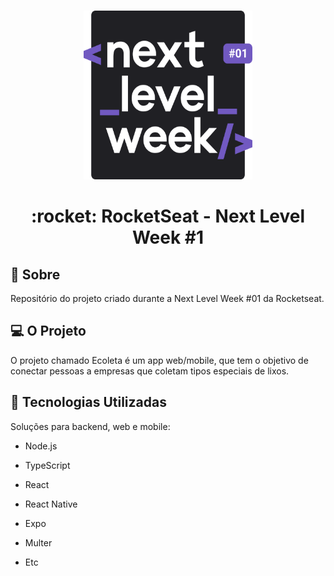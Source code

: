 <!-- PROJECT LOGO -->
<br />
<p align="center">
  <img src=".github/logo.svg" alt="Logo" width="270" height="270">

  <h1 align="center">:rocket:  RocketSeat - Next Level Week #1</h1>
</p>

##  :memo: Sobre

Repositório do projeto criado durante a Next Level Week #01 da Rocketseat.

##  :computer: O Projeto

O projeto chamado Ecoleta é um app web/mobile, que tem o objetivo de conectar pessoas a empresas que coletam tipos especiais de lixos.

##  :rocket: Tecnologias Utilizadas

Soluções para backend, web e mobile:

- Node.js

- TypeScript

- React

- React Native

- Expo

- Multer

- Etc

